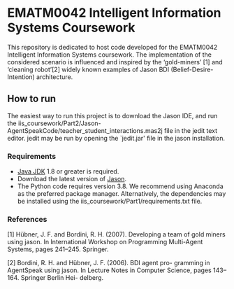 # EMATM0042 Intelligent Information Systems Coursework
This repository is dedicated to host code developed for the EMATM0042 Intelligent Information Systems coursework. The implementation of the considered  scenario is influenced and inspired by the ‘gold-miners’ [1] and ‘cleaning robot’[2] widely known examples of Jason BDI (Belief-Desire-Intention) architecture.

## How to run
The easiest way to run this project is to download the Jason IDE, and run the iis_coursework/Part2/Jason-AgentSpeakCode/teacher_student_interactions.mas2j file in the jedit text editor. jedit may be run by opening the `jedit.jar' file in the jason installation.

### Requirements
- [Java JDK](https://www.oracle.com/uk/java/technologies/javase-downloads.html) 1.8 or greater is required.
- Download the latest version of [Jason](https://sourceforge.net/projects/jason/).
- The Python code requires version 3.8. We recommend using Anaconda as the preferred package manager. Alternatively, the dependencies may be installed using the iis_coursework/Part1/requirements.txt file.

### References
[1] Hübner, J. F. and Bordini, R. H. (2007). Developing a team of gold miners using jason. In International Workshop on Programming Multi-Agent Systems, pages 241–245. Springer. 

[2] Bordini, R. H. and Hübner, J. F. (2006). BDI agent pro- gramming in AgentSpeak using jason. In Lecture Notes in Computer Science, pages 143–164. Springer Berlin Hei- delberg.

